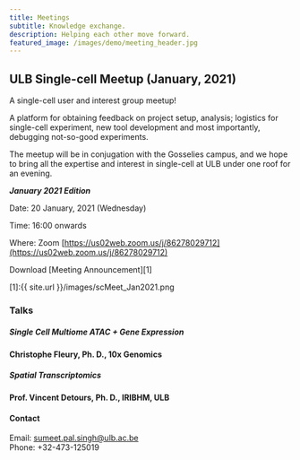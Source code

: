 ```yaml
---
title: Meetings
subtitle: Knowledge exchange.
description: Helping each other move forward.
featured_image: /images/demo/meeting_header.jpg
---
```


## ULB Single-cell Meetup (January, 2021)

A single-cell user and interest group meetup! 

A platform for obtaining feedback on project setup, analysis; logistics for single-cell experiment, new tool development and most importantly, debugging not-so-good experiments. 

The meetup will be in conjugation with the Gosselies campus, and we hope to bring all the expertise and interest in single-cell at ULB under one roof for an evening.

**_January 2021 Edition_**

Date: 20 January, 2021 (Wednesday)

Time: 16:00 onwards

Where: Zoom [https://us02web.zoom.us/j/86278029712](https://us02web.zoom.us/j/86278029712)
<!-- Room: C4 121 (Salle J.P. Gillet) -->

<!-- Address: 808 Route de Lennik, BE-1070 Anderlecht -->

Download [Meeting Announcement][1]

[1]:{{ site.url }}/images/scMeet_Jan2021.png

### Talks

##### Single Cell Multiome ATAC + Gene Expression
**Christophe Fleury, Ph. D., 10x Genomics**


##### Spatial Transcriptomics
**Prof. Vincent Detours, Ph. D., IRIBHM, ULB**

#### Contact

Email: sumeet.pal.singh@ulb.ac.be<br/>
Phone: +32-473-125019<br/>